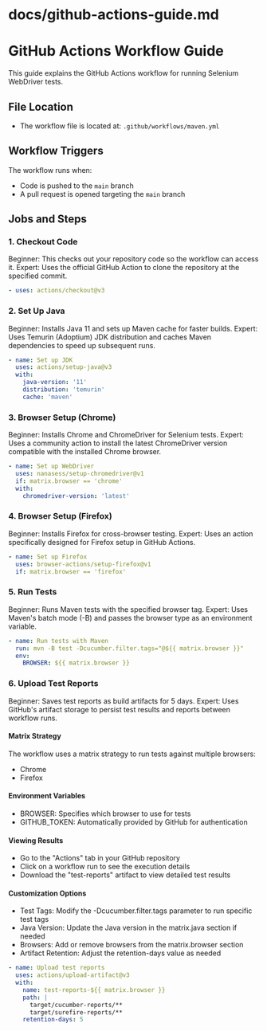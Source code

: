 # docs/github-actions-guide.md
# GitHub Actions Workflow Guide

This guide explains the GitHub Actions workflow for running Selenium WebDriver tests.

## File Location
- The workflow file is located at: `.github/workflows/maven.yml`

## Workflow Triggers
The workflow runs when:
- Code is pushed to the `main` branch
- A pull request is opened targeting the `main` branch

## Jobs and Steps

### 1. Checkout Code
Beginner: This checks out your repository code so the workflow can access it. 
Expert: Uses the official GitHub Action to clone the repository at the specified commit.
```yaml
- uses: actions/checkout@v3
```

### 2. Set Up Java
Beginner: Installs Java 11 and sets up Maven cache for faster builds. 
Expert: Uses Temurin (Adoptium) JDK distribution and caches Maven dependencies to speed up subsequent runs.
```yaml
- name: Set up JDK
  uses: actions/setup-java@v3
  with:
    java-version: '11'
    distribution: 'temurin'
    cache: 'maven'
```
### 3. Browser Setup (Chrome)
Beginner: Installs Chrome and ChromeDriver for Selenium tests. 
Expert: Uses a community action to install the latest ChromeDriver version compatible with the installed Chrome browser.
```yaml
- name: Set up WebDriver
  uses: nanasess/setup-chromedriver@v1
  if: matrix.browser == 'chrome'
  with:
    chromedriver-version: 'latest'
```
### 4. Browser Setup (Firefox)
Beginner: Installs Firefox for cross-browser testing. 
Expert: Uses an action specifically designed for Firefox setup in GitHub Actions.
```yaml
- name: Set up Firefox
  uses: browser-actions/setup-firefox@v1
  if: matrix.browser == 'firefox'
```
### 5. Run Tests
Beginner: Runs Maven tests with the specified browser tag. 
Expert: Uses Maven's batch mode (-B) and passes the browser type as an environment variable.
```yaml
- name: Run tests with Maven
  run: mvn -B test -Dcucumber.filter.tags="@${{ matrix.browser }}"
  env:
    BROWSER: ${{ matrix.browser }}
```
### 6. Upload Test Reports
Beginner: Saves test reports as build artifacts for 5 days. 
Expert: Uses GitHub's artifact storage to persist test results and reports between workflow runs.

#### Matrix Strategy
The workflow uses a matrix strategy to run tests against multiple browsers:
* Chrome
* Firefox

#### Environment Variables
* BROWSER: Specifies which browser to use for tests
* GITHUB_TOKEN: Automatically provided by GitHub for authentication

#### Viewing Results
* Go to the "Actions" tab in your GitHub repository
* Click on a workflow run to see the execution details
* Download the "test-reports" artifact to view detailed test results

#### Customization Options
* Test Tags: Modify the -Dcucumber.filter.tags parameter to run specific test tags
* Java Version: Update the Java version in the matrix.java section if needed
* Browsers: Add or remove browsers from the matrix.browser section
* Artifact Retention: Adjust the retention-days value as needed
```yaml
- name: Upload test reports
  uses: actions/upload-artifact@v3
  with:
    name: test-reports-${{ matrix.browser }}
    path: |
      target/cucumber-reports/**
      target/surefire-reports/**
    retention-days: 5
```

